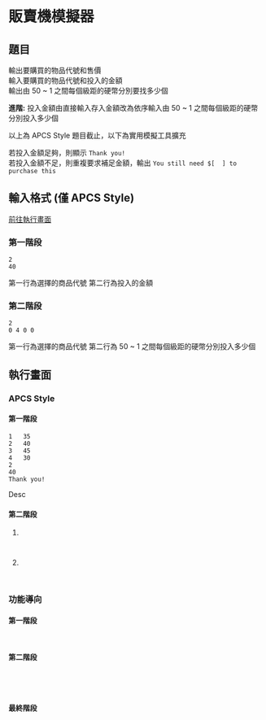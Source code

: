 # 販賣機模擬器

## 題目

輸出要購買的物品代號和售價\
輸入要購買的物品代號和投入的金額\
輸出由 50 ~ 1 之間每個級距的硬幣分別要找多少個

**進階:** 投入金額由直接輸入存入金額改為依序輸入由 50 ~ 1 之間每個級距的硬幣分別投入多少個

<span class="apcsStlInc">以上為 APCS Style 題目截止，以下為實用模擬工具擴充</span>

若投入金額足夠，則顯示 `Thank you!`\
若投入金額不足，則重複要求補足金額，輸出 `You still need $[  ] to purchase this`

## 輸入格式 <span class="apcsStlInc">(僅 APCS Style)</span>

[前往執行畫面](#執行畫面)

### 第一階段

```
2
40
```

第一行為選擇的商品代號
第二行為投入的金額

### 第二階段

```
2
0 4 0 0
```

第一行為選擇的商品代號
第二行為 50 ~ 1 之間每個級距的硬幣分別投入多少個

## 執行畫面

### <span class="apcsStlInc">APCS Style</span>

#### 第一階段

```
1   35
2   40
3   45
4   30
2
40
Thank you!
```

Desc

#### 第二階段

1.

```


```

2.

```


```

### 功能導向

#### 第一階段

```


```

#### 第二階段

```


```

```


```

#### 最終階段

```


```